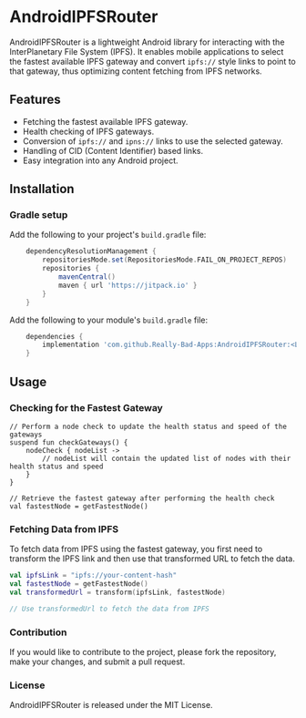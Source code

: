 # AndroidIPFSRouter

AndroidIPFSRouter is a lightweight Android library for interacting with the InterPlanetary File System (IPFS). It enables mobile applications to select the fastest available IPFS gateway and convert `ipfs://` style links to point to that gateway, thus optimizing content fetching from IPFS networks.

## Features

- Fetching the fastest available IPFS gateway.
- Health checking of IPFS gateways.
- Conversion of `ipfs://` and `ipns://` links to use the selected gateway.
- Handling of CID (Content Identifier) based links.
- Easy integration into any Android project.

## Installation

### Gradle setup

Add the following to your project's `build.gradle` file:

```groovy
	dependencyResolutionManagement {
		repositoriesMode.set(RepositoriesMode.FAIL_ON_PROJECT_REPOS)
		repositories {
			mavenCentral()
			maven { url 'https://jitpack.io' }
		}
	}
```

Add the following to your module's `build.gradle` file:

```groovy
	dependencies {
        implementation 'com.github.Really-Bad-Apps:AndroidIPFSRouter:<LATEST_VERSION>'
    }
```


## Usage

### Checking for the Fastest Gateway

```kotllin
// Perform a node check to update the health status and speed of the gateways
suspend fun checkGateways() {
    nodeCheck { nodeList ->
        // nodeList will contain the updated list of nodes with their health status and speed
    }
}

// Retrieve the fastest gateway after performing the health check
val fastestNode = getFastestNode()
```

### Fetching Data from IPFS

To fetch data from IPFS using the fastest gateway, you first need to transform the IPFS link and then use that transformed URL to fetch the data.

```kotlin
val ipfsLink = "ipfs://your-content-hash"
val fastestNode = getFastestNode()
val transformedUrl = transform(ipfsLink, fastestNode)

// Use transformedUrl to fetch the data from IPFS
```


### Contribution

If you would like to contribute to the project, please fork the repository, make your changes, and submit a pull request.

### License

AndroidIPFSRouter is released under the MIT License.
